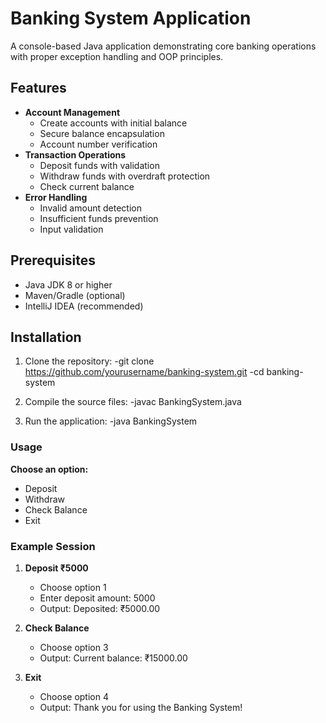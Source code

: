 # Banking System Application

A console-based Java application demonstrating core banking operations with proper exception handling and OOP principles.

## Features
- **Account Management**
  - Create accounts with initial balance
  - Secure balance encapsulation
  - Account number verification
- **Transaction Operations**
  - Deposit funds with validation
  - Withdraw funds with overdraft protection
  - Check current balance
- **Error Handling**
  - Invalid amount detection
  - Insufficient funds prevention
  - Input validation

## Prerequisites
- Java JDK 8 or higher
- Maven/Gradle (optional)
- IntelliJ IDEA (recommended)

## Installation
1. Clone the repository:
  -git clone https://github.com/yourusername/banking-system.git
  -cd banking-system

2. Compile the source files:
  -javac BankingSystem.java

3. Run the application:
  -java BankingSystem

### Usage
**Choose an option:**
  - Deposit
  - Withdraw
  - Check Balance
  - Exit

### Example Session
1. **Deposit ₹5000**
   - Choose option 1
   - Enter deposit amount: 5000
   - Output: Deposited: ₹5000.00

2. **Check Balance**
   - Choose option 3
   - Output: Current balance: ₹15000.00

3. **Exit**
   - Choose option 4
   - Output: Thank you for using the Banking System!
